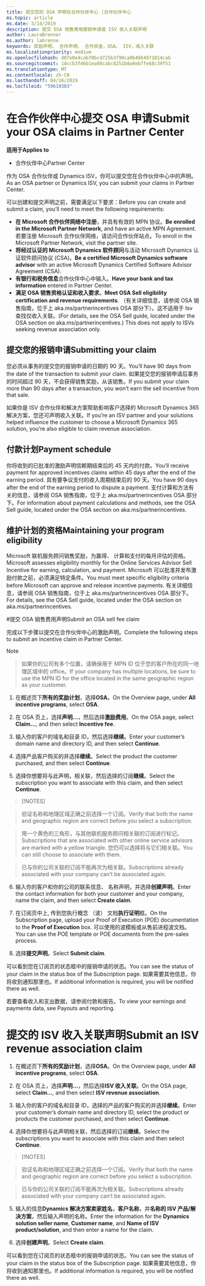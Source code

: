 ```yaml
---
title: 提交您的 OSA 声明在合作伙伴中心 |合作伙伴中心
ms.topic: article
ms.date: 3/14/2019
description: 提交 OSA 销售费用报销申请或 ISV 收入关联声明
author: LauraBrenner
ms.author: labrenne
keywords: 奖励声明、 合作声明、 合作资金，OSA、 ISV，收入关联
ms.localizationpriority: medium
ms.openlocfilehash: d07e0e4cab70bc4725b3f90ca0b4664971014cab
ms.sourcegitcommit: 1dccb3fd6b1ea08cabc8251b8a0eb7fe68c39f51
ms.translationtype: MT
ms.contentlocale: zh-CN
ms.lasthandoff: 04/16/2019
ms.locfileid: "59619303"
---
```

# <a name="submit-your-osa-claims-in-partner-center"></a><span data-ttu-id="68326-104">在合作伙伴中心提交 OSA 申请</span><span class="sxs-lookup"><span data-stu-id="68326-104">Submit your OSA claims in Partner Center</span></span>

<span data-ttu-id="68326-105">**适用于**</span><span class="sxs-lookup"><span data-stu-id="68326-105">**Applies to**</span></span>

-  <span data-ttu-id="68326-106">合作伙伴中心</span><span class="sxs-lookup"><span data-stu-id="68326-106">Partner Center</span></span>

<span data-ttu-id="68326-107">作为 OSA 合作伙伴或 Dynamics ISV，你可以提交您在合作伙伴中心中的声明。</span><span class="sxs-lookup"><span data-stu-id="68326-107">As an OSA partner or Dynamics ISV, you can submit your claims in Partner Center.</span></span> 

<span data-ttu-id="68326-108">可以创建和提交声明之前，需要满足以下要求：</span><span class="sxs-lookup"><span data-stu-id="68326-108">Before you can create and submit a claim, you’ll need to meet the following requirements:</span></span> 
-   <span data-ttu-id="68326-109">**在 Microsoft 合作伙伴网络中注册**，并具有有效的 MPN 协议。</span><span class="sxs-lookup"><span data-stu-id="68326-109">**Be enrolled in the Microsoft Partner Network**, and have an active MPN Agreement.</span></span> <span data-ttu-id="68326-110">若要注册 Microsoft 合作伙伴网络，请访问合作伙伴站点。</span><span class="sxs-lookup"><span data-stu-id="68326-110">To enroll in the Microsoft Partner Network, visit the partner site.</span></span> 
-   <span data-ttu-id="68326-111">**将经过认证的 Microsoft Dynamics 软件顾问**与活动 Microsoft Dynamics 认证软件顾问协议 (CSA)。</span><span class="sxs-lookup"><span data-stu-id="68326-111">**Be a certified Microsoft Dynamics software advisor** with an active Microsoft Dynamics Certified Software Advisor Agreement (CSA).</span></span> 
-   <span data-ttu-id="68326-112">**有银行和税务信息**合作伙伴中心中输入。</span><span class="sxs-lookup"><span data-stu-id="68326-112">**Have your bank and tax information** entered in Partner Center.</span></span> 
-   <span data-ttu-id="68326-113">**满足 OSA 销售资格认证和收入要求**。</span><span class="sxs-lookup"><span data-stu-id="68326-113">**Meet OSA Sell eligibility certification and revenue requirements**.</span></span> <span data-ttu-id="68326-114">（有关详细信息，请参阅 OSA 销售指南，位于上 aka.ms/partnerincentives OSA 部分下）。这不适用于 Isv 查找仅收入关联。</span><span class="sxs-lookup"><span data-stu-id="68326-114">(For details, see the OSA Sell guide, located under the OSA section on aka.ms/partnerincentives.) This does not apply to ISVs seeking revenue association only.</span></span> 

## <a name="submitting-your-claim"></a><span data-ttu-id="68326-115">提交您的报销申请</span><span class="sxs-lookup"><span data-stu-id="68326-115">Submitting your claim</span></span>

<span data-ttu-id="68326-116">您必须从事务的提交您的报销申请的日期的 90 天。</span><span class="sxs-lookup"><span data-stu-id="68326-116">You’ll have 90 days from the date of the transaction to submit your claim.</span></span> <span data-ttu-id="68326-117">如果提交您的报销申请后事务的时间超过 90 天，不会获得销售奖励，从该销售。</span><span class="sxs-lookup"><span data-stu-id="68326-117">If you submit your claim more than 90 days after a transaction, you won’t earn the sell incentive from that sale.</span></span> 

<span data-ttu-id="68326-118">如果你是 ISV 合作伙伴和解决方案帮助影响客户选择的 Microsoft Dynamics 365 解决方案，您还可声明收入关联。</span><span class="sxs-lookup"><span data-stu-id="68326-118">If you’re an ISV partner and your solutions helped influence the customer to choose a Microsoft Dynamics 365 solution, you’re also eligible to claim revenue association.</span></span>   

## <a name="payment-schedule"></a><span data-ttu-id="68326-119">付款计划</span><span class="sxs-lookup"><span data-stu-id="68326-119">Payment schedule</span></span>

<span data-ttu-id="68326-120">你将收到的已批准的激励声明信赖期结束后的 45 天内的付款。</span><span class="sxs-lookup"><span data-stu-id="68326-120">You’ll receive payment for approved incentives claims within 45 days after the end of the earning period.</span></span> <span data-ttu-id="68326-121">具有要争议支付的收入周期结束后的 90 天。</span><span class="sxs-lookup"><span data-stu-id="68326-121">You have 90 days after the end of the earning period to dispute a payment.</span></span> <span data-ttu-id="68326-122">支付计算和方法有关的信息，请参阅 OSA 销售指南，位于上 aka.ms/partnerincentives OSA 部分下。</span><span class="sxs-lookup"><span data-stu-id="68326-122">For information about payment calculations and methods, see the OSA Sell guide, located under the OSA section on aka.ms/partnerincentives.</span></span>

## <a name="maintaining-your-program-eligibility"></a><span data-ttu-id="68326-123">维护计划的资格</span><span class="sxs-lookup"><span data-stu-id="68326-123">Maintaining your program eligibility</span></span>

<span data-ttu-id="68326-124">Microsoft 联机服务顾问销售奖励，为赢得、 计算和支付的每月评估的资格。</span><span class="sxs-lookup"><span data-stu-id="68326-124">Microsoft assesses eligibility monthly for the Online Services Advisor Sell Incentive for earning, calculation, and payment.</span></span> <span data-ttu-id="68326-125">Microsoft 可以批准并发布激励付款之前，必须满足特定条件。</span><span class="sxs-lookup"><span data-stu-id="68326-125">You must meet specific eligibility criteria before Microsoft can approve and release incentive payments.</span></span> <span data-ttu-id="68326-126">有关详细信息，请参阅 OSA 销售指南，位于上 aka.ms/partnerincentives OSA 部分下。</span><span class="sxs-lookup"><span data-stu-id="68326-126">For details, see the OSA Sell guide, located under the OSA section on aka.ms/partnerincentives.</span></span>

#<a name="submit-an-osa-sell-fee-claim"></a><span data-ttu-id="68326-127">提交 OSA 销售费用声明</span><span class="sxs-lookup"><span data-stu-id="68326-127">Submit an OSA sell fee claim</span></span>

<span data-ttu-id="68326-128">完成以下步骤以提交在合作伙伴中心的激励声明。</span><span class="sxs-lookup"><span data-stu-id="68326-128">Complete the following steps to submit an incentive claim in Partner Center.</span></span>  

>[!NOTE]

><span data-ttu-id="68326-129">如果你的公司有多个位置，请确保用于 MPN ID 位于您的客户所在的同一地理区域中的 office。</span><span class="sxs-lookup"><span data-stu-id="68326-129">If your company has multiple locations, be sure to use the MPN ID for the office located in the same geographic region as your customer.</span></span> 

1.  <span data-ttu-id="68326-130">在概述页下**所有的奖励计划**，选择**OSA**。</span><span class="sxs-lookup"><span data-stu-id="68326-130">On the Overview page, under **All incentive programs**, select **OSA**.</span></span>

2.  <span data-ttu-id="68326-131">在 OSA 页上，选择**声明...**，然后选择**激励费用**。</span><span class="sxs-lookup"><span data-stu-id="68326-131">On the OSA page, select **Claim…**, and then select **Incentive fee**.</span></span>

3.  <span data-ttu-id="68326-132">输入你的客户的域名和目录 ID，然后选择**继续**。</span><span class="sxs-lookup"><span data-stu-id="68326-132">Enter your customer’s domain name and directory ID, and then select **Continue**.</span></span> 

4.  <span data-ttu-id="68326-133">选择产品客户购买的并选择**继续**。</span><span class="sxs-lookup"><span data-stu-id="68326-133">Select the product the customer purchased, and then select **Continue**.</span></span> 

5.  <span data-ttu-id="68326-134">选择你想要将与此声明，相关联，然后选择的订阅**继续**。</span><span class="sxs-lookup"><span data-stu-id="68326-134">Select the subscription you want to associate with this claim, and then select **Continue**.</span></span>

>[!NOTES]

><span data-ttu-id="68326-136">验证名称和地理区域正确之前选择一个订阅。</span><span class="sxs-lookup"><span data-stu-id="68326-136">Verify that both the name and geographic region are correct before you select a subscription.</span></span> 

><span data-ttu-id="68326-137">用一个黄色的三角形，与其他联机服务顾问相关联的订阅进行标记。</span><span class="sxs-lookup"><span data-stu-id="68326-137">Subscriptions that are associated with other online service advisors are marked with a yellow triangle.</span></span> <span data-ttu-id="68326-138">您仍可以选择将与它们相关联。</span><span class="sxs-lookup"><span data-stu-id="68326-138">You can still choose to associate with them.</span></span> 

><span data-ttu-id="68326-139">已与你的公司关联的订阅不能再次为相关联。</span><span class="sxs-lookup"><span data-stu-id="68326-139">Subscriptions already associated with your company can’t be associated again.</span></span>  

6.  <span data-ttu-id="68326-140">输入你的客户和你的公司的联系信息、 名称声明，并选择**创建声明**。</span><span class="sxs-lookup"><span data-stu-id="68326-140">Enter the contact information for both your customer and your company, name the claim, and then select **Create claim**.</span></span> 

7.  <span data-ttu-id="68326-141">在订阅页中上, 传到您执行概念 （波） 文档**执行证明**框。</span><span class="sxs-lookup"><span data-stu-id="68326-141">On the Subscription page, upload your Proof of Execution (POE) documentation to the **Proof of Execution** box.</span></span> <span data-ttu-id="68326-142">可以使用的波模板或从售前进程波文档。</span><span class="sxs-lookup"><span data-stu-id="68326-142">You can use the POE template or POE documents from the pre-sales process.</span></span> 

8.  <span data-ttu-id="68326-143">选择**提交声明**。</span><span class="sxs-lookup"><span data-stu-id="68326-143">Select **Submit claim**.</span></span>    

<span data-ttu-id="68326-144">可以看到您在订阅页的状态框中的报销申请的状态。</span><span class="sxs-lookup"><span data-stu-id="68326-144">You can see the status of your claim in the status box of the Subscription page.</span></span> <span data-ttu-id="68326-145">如果需要其他信息，你将收到通知那里也。</span><span class="sxs-lookup"><span data-stu-id="68326-145">If additional information is required, you will be notified there as well.</span></span>

<span data-ttu-id="68326-146">若要查看收入和支出数据，请参阅付款和报告。</span><span class="sxs-lookup"><span data-stu-id="68326-146">To view your earnings and payments data, see Payouts and reporting.</span></span> 
 
# <a name="submit-an-isv-revenue-association-claim"></a><span data-ttu-id="68326-147">提交的 ISV 收入关联声明</span><span class="sxs-lookup"><span data-stu-id="68326-147">Submit an ISV revenue association claim</span></span>

1.  <span data-ttu-id="68326-148">在概述页下**所有的奖励计划**，选择**OSA**。</span><span class="sxs-lookup"><span data-stu-id="68326-148">On the Overview page, under **All incentive programs**, select **OSA**.</span></span>

2.  <span data-ttu-id="68326-149">在 OSA 页上，选择**声明...**，然后选择**ISV 收入关联**。</span><span class="sxs-lookup"><span data-stu-id="68326-149">On the OSA page, select **Claim…**, and then select **ISV revenue association**.</span></span>

3.  <span data-ttu-id="68326-150">输入你的客户的域名和目录 ID，选择的产品的客户购买的并选择**继续**。</span><span class="sxs-lookup"><span data-stu-id="68326-150">Enter your customer’s domain name and directory ID, select the product or products the customer purchased, and then select **Continue**.</span></span> 

4.  <span data-ttu-id="68326-151">选择你想要将与此声明相关联，然后选择的订阅**继续**。</span><span class="sxs-lookup"><span data-stu-id="68326-151">Select the subscriptions you want to associate with this claim and then select **Continue**.</span></span>

>[!NOTES]

><span data-ttu-id="68326-153">验证名称和地理区域正确之前选择一个订阅。</span><span class="sxs-lookup"><span data-stu-id="68326-153">Verify that both the name and geographic region are correct before you select a subscription.</span></span> 

><span data-ttu-id="68326-154">已与你的公司关联的订阅不能再次为相关联。</span><span class="sxs-lookup"><span data-stu-id="68326-154">Subscriptions already associated with your company can’t be associated again.</span></span>  

5.  <span data-ttu-id="68326-155">输入的信息**Dynamics 解决方案卖家姓名**，**客户名称**，并**名称的 ISV 产品/解决方案**，然后输入声明的名称。</span><span class="sxs-lookup"><span data-stu-id="68326-155">Enter the information for the **Dynamics solution seller name**, **Customer name**, and **Name of ISV product/solution**, and then enter a name for the claim.</span></span> 

6.  <span data-ttu-id="68326-156">选择**创建声明**。</span><span class="sxs-lookup"><span data-stu-id="68326-156">Select **Create claim**.</span></span> 

<span data-ttu-id="68326-157">可以看到您在订阅页的状态框中的报销申请的状态。</span><span class="sxs-lookup"><span data-stu-id="68326-157">You can see the status of your claim in the status box of the Subscription page.</span></span> <span data-ttu-id="68326-158">如果需要其他信息，你将收到通知那里也。</span><span class="sxs-lookup"><span data-stu-id="68326-158">If additional information is required, you will be notified there as well.</span></span>
